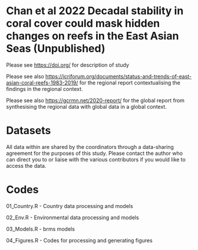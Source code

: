 # Chan et al 2022 Decadal stability in coral cover could mask hidden changes on reefs in the East Asian Seas (Unpublished)
Please see https://doi.org/ for description of study

Please see also https://icriforum.org/documents/status-and-trends-of-east-asian-coral-reefs-1983-2019/ for the regional report contextualising the findings in the regional context.

Please see also https://gcrmn.net/2020-report/ for the global report from synthesising the regional data with global data in a global context.

# Datasets
All data within are shared by the coordinators through a data-sharing agreement for the purposes of this study. Please contact the author who can direct you to or liaise with the various contributors if you would like to access the data.

# Codes
01_Country.R - Country data processing and models 

02_Env.R - Environmental data processing and models

03_Models.R - brms models

04_Figures.R - Codes for processing and generating figures
